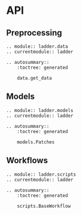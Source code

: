 # API

## Preprocessing

```{eval-rst}
.. module:: ladder.data
.. currentmodule:: ladder

.. autosummary::
    :toctree: generated

    data.get_data
```

## Models

```{eval-rst}
.. module:: ladder.models
.. currentmodule:: ladder

.. autosummary::
    :toctree: generated

    models.Patches
```

## Workflows

```{eval-rst}
.. module:: ladder.scripts
.. currentmodule:: ladder

.. autosummary::
    :toctree: generated

    scripts.BaseWorkflow
```
